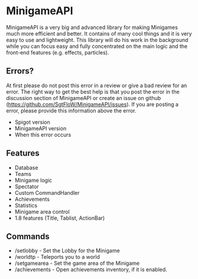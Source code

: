 # MinigameAPI
MinigameAPI is a very big and advanced library for making Minigames much more efficient and better. It contains of many cool things and it is very easy to use and lightweight.
This library will do his work in the background while you can focus easy and fully concentrated on the main logic and the front-end features (e.g. effects, particles).

## Errors?
At first please do not post this error in a review or give a bad review for an error.
The right way to get the best help is that you post the error in the discussion section of MinigameAPI or create an issue on github (https://github.com/SgtFloW/MinigameAPI/issues).
If you are posting a error, please provide this information above the error.
- Spigot version
- MinigameAPI version
- When this error occurs

## Features
- Database
- Teams
- Minigame logic
- Spectator
- Custom CommandHandler
- Achievements
- Statistics
- Minigame area control
- 1.8 features (Title, Tablist, ActionBar)

## Commands
- /setlobby - Set the Lobby for the Minigame
- /worldtp - Teleports you to a world
- /setgamearea - Set the game area of the Minigame
- /achievements - Open achievements inventory, if it is enabled.
